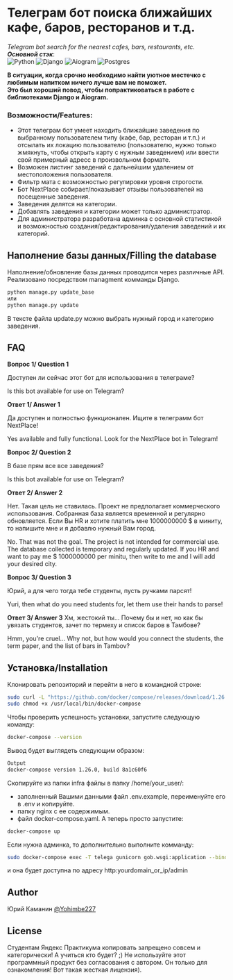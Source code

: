 # Телеграм бот поиска ближайших кафе, баров, ресторанов и т.д.  

_Telegram bot search for the nearest cafes, bars, restaurants, etc._  
_**Основной стэк**_:  
![Python](https://img.shields.io/badge/python-3.11-3670A0?style=for-the-badge&logo=python&logoColor=ffdd54)
![Django](https://img.shields.io/badge/django-4.1-%23092E20.svg?style=for-the-badge&logo=django&logoColor=white)
![Aiogram](https://img.shields.io/badge/Aiogram-2-ff1709?style=for-the-badge&logo=aiogram&logoColor=white&color=ff1709&labelColor=gray)
![Postgres](https://img.shields.io/badge/postgres-%23316192.svg?style=for-the-badge&logo=postgresql&logoColor=white)

**В ситуации, когда срочно необходимо найти уютное местечко с любимым
напитком ничего лучше вам не поможет.  
Это был хороший повод, чтобы
попрактиковаться в работе с библиотеками Django и Aiogram.**

### Возможности/Features:

* Этот телеграм бот умеет находить ближайшие заведения по выбранному пользователем типу (кафе, бар, ресторан и т.п.) и отсылать их локацию пользователю (пользователю, нужно только жмякнуть, чтобы открыть карту с нужным заведением) или ввести свой примерный адресс в произвольном формате.
* Возможен листинг заведений с дальнейшим удалением от местоположения пользователя.
* Фильтр мата с возможностью регулировки уровня строгости.
* Бот NextPlace собирает/показывает отзывы пользователей на посещенные заведения. 
* Заведения делятся на категории. 
* Добавлять заведения и категории  может только администратор.
* Для администратора разработана админка с основной статистикой и возможностью создания/редактирования/удаления заведений и их категорий.




## Наполнение базы данных/Filling the database

Наполнение/обновление базы данных проводится через различные API. Реализовано
посредством managment комманды Django.
```bash
python manage.py update_base
или
python manage.py update
```
В тексте файла update.py можно выбрать нужный город и категорию заведения.

## FAQ

**Вопрос 1/ Question 1**

Доступен ли сейчас этот бот для использования в телеграме?  

Is this bot available for use on Telegram?

**Ответ 1/ Answer 1**

Да доступен и полностью функционален. Ищите в телеграмм бот NextPlace! 

Yes available and fully functional. Look for the NextPlace bot in Telegram!

**Вопрос 2/ Question 2**

В базе прям все все заведения?

Is this bot available for use on Telegram?

**Ответ 2/ Answer 2**

Нет. Такая цель не ставилась. Проект не предполагает коммерческого использования. Собранная база является временной и регулярно обновляется. Если Вы HR и хотите платить мне 1000000000 $ в миниту, то напишите мне и я добавлю нужный Вам город. 

No. That was not the goal. The project is not intended for commercial use. The database collected is temporary and regularly updated. If you HR and want to pay me $ 1000000000 per minitu, then write to me and I will add your desired city.

**Вопрос 3/ Question 3**

Юрий, а для чего тогда тебе студенты, пусть ручками парсят!

Yuri, then what do you need students for, let them use their hands to parse!

**Ответ 3/ Answer 3**
Хм, жестокий ты... Почему бы и нет, но как бы увязать студентов, зачет по термеху и список баров в Тамбове?

Hmm, you're cruel... Why not, but how would you connect the students, the term paper, and the list of bars in Tambov?




## Установка/Installation

Клонировать репозиторий и перейти в него в командной строке:
```bash
sudo curl -L "https://github.com/docker/compose/releases/download/1.26.0/docker-compose-$(uname -s)-$(uname -m)" -o /usr/local/bin/docker-compose
sudo chmod +x /usr/local/bin/docker-compose
```
Чтобы проверить успешность установки, запустите следующую команду:
```bash
docker-compose --version
```
Вывод будет выглядеть следующим образом:
```bash
Output
docker-compose version 1.26.0, build 8a1c60f6
```
Скопируйте из папки infra файлы в папку /home/your_user/:
* заполненный Вашими данными файл .env.example, переименуйте его в .env и копируйте.
* папку nginx с ее содержимым.
* файл docker-compose.yaml.
А теперь просто запустите:
```bash
docker-compose up
```
Если нужна админка, то дополнительно выполните комманду:
```bash
sudo docker-compose exec -T telega gunicorn gob.wsgi:application --bind 0:8000
```
и она будет доступна по адресу http:yourdomain_or_ip/admin
## Author
 Юрий Каманин 
 [@Yohimbe227](https://www.github.com/Yohimbe227)

## License

Студентам Яндекс Практикума копировать запрещено совсем и категорически! А учиться кто будет? ;)
Не используйте этот программный продукт без согласования с автором. Он только для ознакомления! Вот такая жесткая лицензия).
